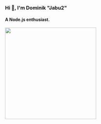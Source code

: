 ### Hi 👋, I'm Dominik "Jabu2"
#### A Node.js enthusiast.

<img src="https://avatars.githubusercontent.com/u/31703017?s=460&u=2495e16d5bb1f81179e63d06f03123126976a140&v=4" width="300" height="300">

<!--
**Jabu2/Jabu2** is a ✨ _special_ ✨ repository because its `README.md` (this file) appears on your GitHub profile.

Here are some ideas to get you started:

- 🔭 I’m currently working on ...
- 🌱 I’m currently learning ...
- 👯 I’m looking to collaborate on ...
- 🤔 I’m looking for help with ...
- 💬 Ask me about ...
- 📫 How to reach me: ...
- 😄 Pronouns: ...
- ⚡ Fun fact: ...
-->

